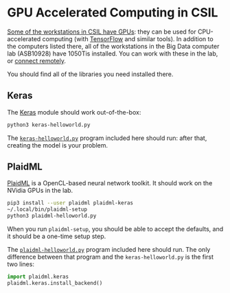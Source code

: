 # GPU Accelerated Computing in CSIL

[Some of the workstations in CSIL have GPUs](http://www.sfu.ca/computing/about/support/csil/hardware.html): they can be used for CPU-accelerated computing (with [TensorFlow](https://www.tensorflow.org/) and similar tools).
In addition to the computers listed there, all of the workstations in the Big Data computer lab (ASB10928) have 1050Tis installed.
You can work with these in the lab, or [connect remotely](csil-remote.md).

You should find all of the libraries you need installed there.


## Keras

The [Keras](https://keras.io/) module should work out-of-the-box:
```bash
python3 keras-helloworld.py
```
The [```keras-helloworld.py```](keras-helloworld.py) program included here should run: after that, creating the model is your problem.


## PlaidML

[PlaidML](https://github.com/plaidml/plaidml) is a OpenCL-based neural network toolkit. It should work on the NVidia GPUs in the lab.
```bash
pip3 install --user plaidml plaidml-keras
~/.local/bin/plaidml-setup
python3 plaidml-helloworld.py
```

When you run `plaidml-setup`, you should be able to accept the defaults, and it should be a one-time setup step.

The [`plaidml-helloworld.py`](plaidml-helloworld.py) program included here should run. The only difference between that program and the `keras-helloworld.py` is the first two lines:
```python
import plaidml.keras
plaidml.keras.install_backend()
```
